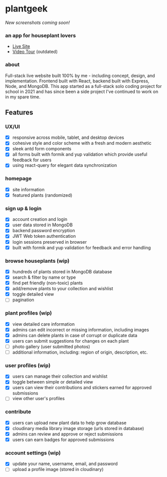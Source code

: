 # plantgeek

_New screenshots coming soon!_

### an app for houseplant lovers

- [Live Site](https://www.plantgeek.co)
- [Video Tour](https://youtu.be/_LXWqhxIMrQ) (outdated)

### about

Full-stack live website built 100% by me - including concept, design, and implementation. Frontend built with React, backend built with Express, Node, and MongoDB. This app started as a full-stack solo coding project for school in 2021 and has since been a side project I've continued to work on in my spare time.

## Features

### UX/UI

- [x] responsive across mobile, tablet, and desktop devices
- [x] cohesive style and color scheme with a fresh and modern aesthetic
- [x] sleek antd form components
- [x] all forms built with formik and yup validation which provide useful feedback for users
- [x] using react-query for elegant data synchronization

### homepage

- [x] site information
- [x] featured plants (randomized)

### sign up & login

- [x] account creation and login
- [x] user data stored in MongoDB
- [x] backend password encryption
- [x] JWT Web token authentication
- [x] login sessions preserved in browser
- [x] built with formik and yup validation for feedback and error handling

### browse houseplants (wip)

- [x] hundreds of plants stored in MongoDB database
- [x] search & filter by name or type
- [x] find pet friendly (non-toxic) plants
- [x] add/remove plants to your collection and wishlist
- [x] toggle detailed view
- [ ] pagination

### plant profiles (wip)

- [x] view detailed care information
- [x] admins can edit incorrect or missing information, including images
- [x] admins can delete plants in case of corrupt or duplicate data
- [x] users can submit suggestions for changes on each plant
- [ ] photo gallery (user submitted photos)
- [ ] additional information, including: region of origin, description, etc.

### user profiles (wip)

- [x] users can manage their collection and wishlist
- [x] toggle between simple or detailed view
- [x] users can view their contributions and stickers earned for approved submissions
- [ ] view other user's profiles

### contribute

- [x] users can upload new plant data to help grow database
- [x] cloudinary media library image storage (urls stored in database)
- [x] admins can review and approve or reject submissions
- [x] users can earn badges for approved submissions

### account settings (wip)

- [x] update your name, username, email, and password
- [ ] upload a profile image (stored in cloudinary)
